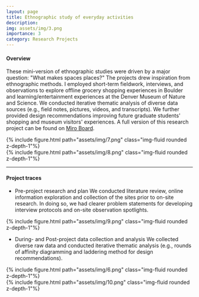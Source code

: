 ```yaml
---
layout: page
title: Ethnographic study of everyday activities
description:
img: assets/img/3.png
importance: 3
category: Research Projects
---
```


#### Overview
These mini-version of ethnographic studies were driven by a major question: "What makes spaces places?" The projects drew inspiration from ethnographic methods. I employed short-term fieldwork, interviews, and observations to explore offline grocery shopping experiences in Boulder and learning/entertainment experiences at the Denver Museum of Nature and Science. We conducted iterative thematic analysis of diverse data sources (e.g., field notes, pictures, videos, and transcripts). We further provided  design recommendations improving future graduate students' shopping and museum visitors' experiences. A full version of this research project can be found on [Miro Board](https://miro.com/app/board/uXjVMVP_1sU=/).

<div class="row justify-content-sm-center">
  <div class="col-sm-8 mt-3 mt-md-0">
    {% include figure.html path="assets/img/7.png" class="img-fluid rounded z-depth-1"%}
  </div>
  <div class="col-sm-4 mt-3 mt-md-0">
    {% include figure.html path="assets/img/8.png" class="img-fluid rounded z-depth-1"%}
  </div>
</div>



---

#### Project traces

- Pre-project research and plan
We conducted literature review, online information exploration and collection of the sites prior to on-site research. In doing so, we had clearer problem statements for developing interview protocols and on-site observation spotlights.  

{% include figure.html path="assets/img/9.png" class="img-fluid rounded z-depth-1"%}

- During- and Post-project data collection and analysis
We collected diverse raw data and conducted iterative thematic analysis (e.g., rounds of affinity diagramming and laddering method for design recommendations).


<div class="row justify-content-sm-center">
  <div class="col-sm-8 mt-3 mt-md-0">
    {% include figure.html path="assets/img/6.png" class="img-fluid rounded z-depth-1"%}
  </div>
  <div class="col-sm-4 mt-3 mt-md-0">
    {% include figure.html path="assets/img/10.png" class="img-fluid rounded z-depth-1"%}
  </div>
</div>
